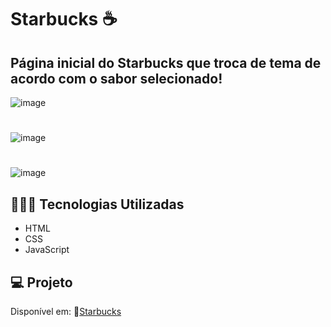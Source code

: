 # Starbucks ☕
## Página inicial do Starbucks que troca de tema de acordo com o sabor selecionado!
![image](https://github.com/marostegaf/Starbucks/assets/103620713/09625083-970e-4740-beb9-e0c84e1b9154)
#
![image](https://github.com/marostegaf/Starbucks/assets/103620713/4c32d913-a2b8-48bd-af55-d44a32ec145a)
#
![image](https://github.com/marostegaf/Starbucks/assets/103620713/bfd730c1-7d0d-40fd-99ef-3b1bed069b1d)
## 🧑🏻‍💻 Tecnologias Utilizadas
- HTML
- CSS
- JavaScript
## 💻 Projeto
Disponível em: 🔗[Starbucks](https://starbucks-flavors.vercel.app/)
